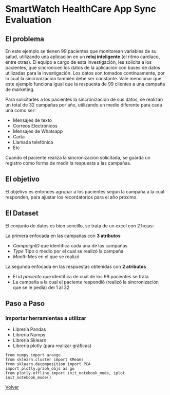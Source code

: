 # SmartWatch HealthCare App Sync Evaluation

##  El problema

En este ejemplo se tienen 99 pacientes que monitorean variables de su salud, utilizando una aplicación en un **reloj inteligente** (el ritmo cardíaco, entre otras). El equipo a cargo de esta investigación, les solicita a los pacientes, que sincronicen los datos de la aplicación con bases de datos utilizadas para la investigación. Los datos son tomados continuamente, por lo cual la sincronización también debe ser constante. Vale mencionar que este ejemplo funciona igual que la respuesta de 99 clientes a una campaña de marketing.

Para solicitarles a los pacientes la sincronización de sus datos, se realizan un total de 32 campañas por año, utilizando un medio diferente para cada una como ser:
- Mensajes de texto
- Correos Electrónicos
- Mensajes de Whatsapp
- Carta
- Llamada telefónica
- Etc

Cuando el paciente realiza la sincronización solicitada, se guarda un registro como forma de medir la respuesta a las campañas.

##  El objetivo

El objetivo es entonces agrupar a los pacientes según la campaña a la cual responden, para ajustar los recordatorios para el año próximo.

##  El Dataset

El conjunto de datos es bien sencillo, se trata de un excel con 2 hojas:

La primera enfocada en las campañas con **3 atributos**

- *CampaignID* que identifica cada una de las campañas
- *Type* Tipo o medio por el cual se realizó la campaña
- *Month* Mes en el que se realizó

La segunda enfocada en las respuestas obtenidas con **2 atributos**

- El *id paciente* que identifica de cuál de los 99 pacientes se trata
- La campaña a la cual el paciente respondió (realizó la sincronización que se le pedía) del 1 al 32

##  Paso a Paso

###  Importar herramientas a utilizar

- Librería Pandas
- Librería Numpy
- Librería Sklearn
- Librería plotly (para realizar gráficas)

```from pandas import read_excel, merge
from numpy import arange
from sklearn.cluster import KMeans
from sklearn.decomposition import PCA
import plotly.graph_objs as go
from plotly.offline import init_notebook_mode, iplot
init_notebook_mode()
```





[Volver](./../README.md)
